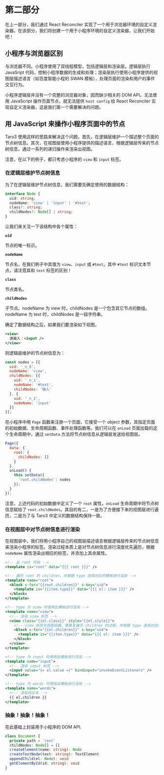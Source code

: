 # 第二部分

在上一部分，我们通过 React Reconciler 实现了一个用于浏览器环境的自定义渲染器。在该部分，我们将创建一个用于小程序环境的自定义渲染器，让我们开始吧！

## 小程序与浏览器区别

与浏览器不同。小程序使用了双线程模型，包括逻辑层和渲染层。逻辑层执行 JavaSript 代码，控制小程序数据的生成和处理；渲染层执行使用小程序提供的视图层描述语言（如百度智能小程的 SWAN 模板），处理页面的渲染和用户的事件交互行为。

小程序逻辑层并没有一个完整的浏览器对象，因而缺少相关的 DOM API。无法使用 JavaScript 操作页面节点，就无法提供 `host config` 给 React Reconciler 实现自定义渲染器，这是我们第一个需要解决的问题。

## 用 JavaScript 来操作小程序页面中的节点

Taro3 使用这样的思路来解决这个问题。首先，在逻辑层维护一个描述整个页面的节点树信息。其次，在视图层使用小程序提供的描述语言，根据逻辑层传来的节点树信息，通过一系列的递归操作来渲染出视图。

注意，在以下的例子，都只考虑小程序的 `view` 和 `input` 标签。

### 在逻辑层维护节点树信息

为了在逻辑层维护节点树信息，我们需要先确定使用的数据结构：

```typescript
interface Node {
  uid: string;
  nodeName: 'view' | 'input' | '#text';
  class?: string;
  childNodes?: Node[] | string;
}
```

让我们来关注一下该结构中各个属性：

**`uid`**

节点的唯一标识。

**`nodeName`**

节点名，在我们例子中其值为 `view`、`input` 或 `#text`。其中 `#text` 标识文本节点，请注意其和 `text` 标签的区别！

**`class`**

节点类名。

**`childNodes`**

子节点。nodeName 为 view 时，childNodes 是一个包含其它节点的数组。nodeName 为 text 时，childNodes 是一段字符串。

确定了数据结构之后，如果我们要渲染如下视图，

```xml
<view>
  请输入：<input />
</view>
```

则逻辑层维护的节点树信息为：

```javascript
const nodes = [{
  uid: '_n_0',
  nodeName: 'view',
  childNodes: [{
    uid: '_n_1',
    nodeName: '#text',
    childNodes: '输入'
  }, {
    uid: '_n_2',
    nodeName: 'input'
  }]
}];
```

在小程序中用 `Page` 函数来注册一个页面，它接受一个 object 参数，其指定页面的初始数据、生命周期函数、事件处理函数等。我们可以在 `onLoad` 页面加载的这个生命周期中，通过 `setData` 方法将节点树信息从逻辑层发送给视图层。

```javascript
Page({
  data: {
    root: {
      childNodes: []
    }
  },
  onLoad() {
    this.setData({
      'root.childNodes': nodes
    });
  }
});
```

注意，上述代码的初始数据中定义了一个 `root` 属性，`onLoad` 生命周期中将节点树信息赋给了 `root.childNodes`。其目的有二，一是为了方便接下来的视图层进行遍历，二是为了与 Taro3 中定义的数据结构保持一致。

### 在视图层中对节点树信息进行渲染

在视图层中，我们将用小程序自己的视图层描述语言根据逻辑层传来的节点树信息来渲染小程序的标签。渲染过程本质上是对节点树信息进行深度优先遍历，根据 `nodeName` 属性渲染出相应的标签，并添加上其余属性。

```xml
<!-- 从 root 开始 -->
<template is="root" data="{{{ root }}}" />

<!-- 遍历 root 的 children，并根据 type 选择对应的模板进行渲染 -->
<template name="root">
  <block s-for="{{root.children}}" s-key="uid">
    <template is="{{item.type}}" data="{{{ el: item }}}" />
  </block>
</template>

<!-- type 为 view 时使用此模板进行渲染 -->
<template name="view">
  <!-- 渲染 view 标签 -->
  <view class="{{el.class}}" style="{{el.style}}">
    <!-- view 标签为视图容器，需重复遍历 children 的过程，并根据 type 选择对应的模板进行渲染 -->
    <block s-for="{{el.children}}" s-key="uid">
      <template is="{{item.type}}" data="{{{ el: item }}}" />
    </block>
  </view>
</template>

<!-- type 为 input 时使用此模板进行渲染 -->
<template name="input">
  <!-- 渲染 input 标签 -->
  <input value="{= el.value =}" bindinput="invokeEventListeners" />
</template>

<!-- type 为 words 时使用此模板进行渲染 -->
<template name="words">
  <!-- 渲染纯文本 -->
  {{ el.children }}
</template>
```

### 抽象！抽象！抽象！

在此基础上封装用于小程序的 DOM API.

```typescript
class Document {
  private path = 'root'
  childNodes: Node[] = []
  createElement(name: string): Node
  createTextNode(text: string): TextElement
  appendChild(el: Node): void
  getElementById(id: string): void
}
```
